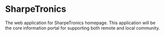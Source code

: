# SharpeTronics
The web application for SharpeTronics homepage.
This application will be the core information portal for supporting both remote and local community.
